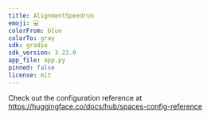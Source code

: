 ```yaml
---
title: AlignmentSpeedrun
emoji: 💻
colorFrom: blue
colorTo: gray
sdk: gradio
sdk_version: 3.23.0
app_file: app.py
pinned: false
license: mit
---
```


Check out the configuration reference at https://huggingface.co/docs/hub/spaces-config-reference
